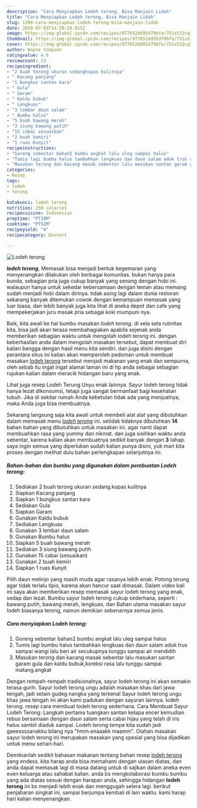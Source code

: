 ```yaml
---
description: "Cara Menyiapkan Lodeh terong, Bisa Manjain Lidah"
title: "Cara Menyiapkan Lodeh terong, Bisa Manjain Lidah"
slug: 1390-cara-menyiapkan-lodeh-terong-bisa-manjain-lidah
date: 2020-07-03T14:50:24.815Z
image: https://img-global.cpcdn.com/recipes/977652dd95d79bfe/751x532cq70/lodeh-terong-foto-resep-utama.jpg
thumbnail: https://img-global.cpcdn.com/recipes/977652dd95d79bfe/751x532cq70/lodeh-terong-foto-resep-utama.jpg
cover: https://img-global.cpcdn.com/recipes/977652dd95d79bfe/751x532cq70/lodeh-terong-foto-resep-utama.jpg
author: Wayne Simpson
ratingvalue: 4.6
reviewcount: 13
recipeingredient:
- "2 buah terong ukuran sedangkupas kulitnya"
- " Kacang panjang"
- "1 bungkus santan kara"
- " Gula"
- " Garam"
- " Kaldu bubuk"
- " Lengkuas"
- "3 lembar daun salam"
- " Bumbu halus"
- "5 buah bawang merah"
- "3 siung bawang putih"
- "15 cabai sesuaikan"
- "2 buah kemiri"
- "1 ruas Kunyit"
recipeinstructions:
- "Goreng sebentar bahan2 bumbu angkat lalu uleg sampai halus"
- "Tumis lagi bumbu halus tambahkan lengkuas dan daun salam aduk trus sampai wangi lalu beri air secukupnya tunggu sampai air mendidih"
- "Masukan terong dan kacang masak sebentar lalu masukan santan garam gula dan kaldu bubuk,koreksi rasa lalu tunggu sampai matang.angkat"
categories:
- Resep
tags:
- lodeh
- terong

katakunci: lodeh terong 
nutrition: 250 calories
recipecuisine: Indonesian
preptime: "PT38M"
cooktime: "PT52M"
recipeyield: "4"
recipecategory: Dessert

---
```



![Lodeh terong](https://img-global.cpcdn.com/recipes/977652dd95d79bfe/751x532cq70/lodeh-terong-foto-resep-utama.jpg)

<b><i>lodeh terong</i></b>, Memasak bisa menjadi bentuk kegemaran yang menyenangkan dilakukan oleh berbagai komunitas. bukan hanya para bunda, sebagian pria juga cukup banyak yang senang dengan hobi ini. walaupun hanya untuk sekedar kebersamaan dengan teman atau memang sudah menjadi hobi dalam dirinya. tidak asing lagi dalam dunia restoran sekarang banyak ditemukan cowok dengan kemampuan memasak yang luar biasa, dan lebih banyak juga kita lihat di aneka depot dan cafe yang mempekerjakan juru masak pria sebagai koki mumpuni nya.

Baik, kita awali ke hal bumbu masakan <i>lodeh terong</i>. di sela sela rutinitas kita, bisa jadi akan terasa membahagiakan apabila sejenak anda memberikan sebagian waktu untuk mengolah lodeh terong ini. dengan keberhasilan anda dalam mengolah masakan tersebut, dapat membuat diri kalian bangga dengan hasil menu kita sendiri. dan juga disini dengan perantara situs ini kalian akan memperoleh pedoman untuk membuat masakan <u>lodeh terong</u> tersebut menjadi makanan yang enak dan sempurna, oleh sebab itu ingat ingat alamat laman ini di hp anda sebagai sebagian rujukan kalian dalam meracik hidangan baru yang enak.

Lihat juga resep Lodeh Terung Unyu enak lainnya. Sayur lodeh terong tidak hanya lezat dikonsumsi, tetapi juga sangat bermanfaat bagi kesehatan tubuh. Jika di sekitar rumah Anda kebetulan tidak ada yang menjualnya, maka Anda juga bisa membuatnya.


Sekarang langsung saja kita awali untuk membeli alat alat yang dibutuhkan dalam memasak menu <u><i>lodeh terong</i></u> ini. setidak tidaknya dibutuhkan <b>14</b> bahan bahan yang dibutuhkan untuk masakan ini. agar nanti dapat membuahkan rasa yang yummy dan nikmat. dan juga sisihkan waktu anda sebentar, karena kalian akan membuatnya sedikit banyak dengan <b>3</b> tahap. saya ingin semua yang diperlukan sudah kalian punya disini, yuk mari kita proses dengan melihat dulu bahan perlengkapan selanjutnya ini.

<!--inarticleads1-->

##### Bahan-bahan dan bumbu yang digunakan dalam pembuatan Lodeh terong:

1. Sediakan 2 buah terong ukuran sedang.kupas kulitnya
1. Siapkan  Kacang panjang
1. Siapkan 1 bungkus santan kara
1. Sediakan  Gula
1. Siapkan  Garam
1. Gunakan  Kaldu bubuk
1. Sediakan  Lengkuas
1. Gunakan 3 lembar daun salam
1. Gunakan  Bumbu halus
1. Siapkan 5 buah bawang merah
1. Sediakan 3 siung bawang putih
1. Gunakan 15 cabai (sesuaikan)
1. Gunakan 2 buah kemiri
1. Siapkan 1 ruas Kunyit


Pilih daun melinjo yang masih muda agar rasanya lebih enak. Potong terung agar tidak terlalu tipis, karena akan hancur saat dimasak. Dalam video kali ini saya akan memberikan resep memasak sayur lodeh terong yang enak, sedap dan lezat. Bumbu sayur lodeh terong cukup sederhana, seperti : bawang putih, bawang merah, lengkuas, dan Bahan utama masakan sayur lodeh biasanya terong, namun demikian sebenarnya semua jenis. 

<!--inarticleads2-->

##### Cara menyiapkan Lodeh terong:

1. Goreng sebentar bahan2 bumbu angkat lalu uleg sampai halus
1. Tumis lagi bumbu halus tambahkan lengkuas dan daun salam aduk trus sampai wangi lalu beri air secukupnya tunggu sampai air mendidih
1. Masukan terong dan kacang masak sebentar lalu masukan santan garam gula dan kaldu bubuk,koreksi rasa lalu tunggu sampai matang.angkat


Dengan rempah-rempah tradisionalnya, sayur lodeh terong ini akan semakin terasa gurih. Sayur lodeh terong ungu adalah masakan khas dari jawa tengah, jadi selain gudeg nangka yang terkenal Sayur lodeh terong ungu khas jawa tengah ini akan kami padukan dengan sayuran lainnya. lodeh terong. resep cara membuat lodeh terong sederhana. Cara Membuat Sayur Lodeh Terong: Langkah pertama tuangkan santan kelapa encer kemudian rebus bersamaan dengan daun salam serta cabai hijau yang telah di iris halus sambil diaduk sampai. Lodeh terong tempe kita sudah jadi gaeessssanakku bilang nya &#34;hmm.enaaakk maamm&#34;. Olahan masakan sayur lodeh terong ini merupakan masakan yang spesial yang bisa dijadikan untuk menu sehari-hari. 

Demikianlah sedikit bahasan makanan tentang bahan resep <u>lodeh terong</u> yang endess. kita harap anda bisa memahami dengan ulasan diatas, dan anda dapat memasak lagi di masa datang untuk di sajikan dalam aneka even even keluarga atau sahabat kalian. anda bs mengkolaborasi bumbu bumbu yang ada diatas sesuai dengan harapan anda, sehingga hidangan <b>lodeh terong</b> ini bs menjadi lebih enak dan menggugah selera lagi. berikut penjabaran singkat ini, sampai berjumpa kembali di lain waktu. kami harap hari kalian menyenangkan.
